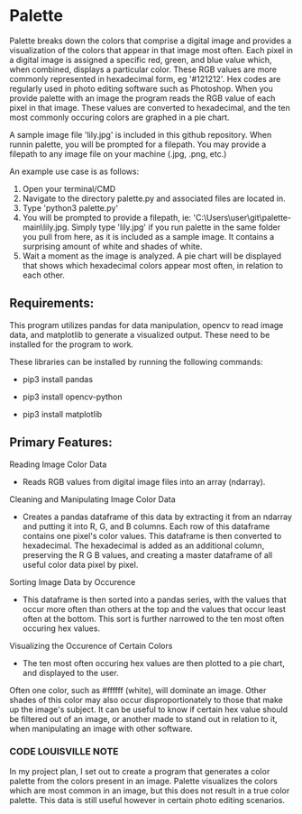 # Palette

Palette breaks down the colors that comprise a digital image and provides a visualization of the colors that appear in that image most often. Each pixel in a digital image is assigned a specific red, green, and blue value which, when combined, displays a particular color. These RGB values are more commonly represented in hexadecimal form, eg '#121212'. Hex codes are regularly used in photo editing software such as Photoshop. When you provide palette with an image the program reads the RGB value of each pixel in that image. These values are converted to hexadecimal, and the ten most commonly occuring colors are graphed in a pie chart.

A sample image file 'lily.jpg' is included in this github repository. When runnin palette, you will be prompted for a filepath. You may provide a filepath to any image file on your machine (.jpg, .png, etc.) 

An example use case is as follows:

1) Open your terminal/CMD
2) Navigate to the directory palette.py and associated files are located in.
3) Type 'python3 palette.py'
4) You will be prompted to provide a filepath, ie: 'C:\Users\user\git\palette-main\lily.jpg. Simply type 'lily.jpg' if you run palette in the same folder you pull from here, as it is included as a sample image. It contains a surprising amount of white and shades of white.
5) Wait a moment as the image is analyzed. A pie chart will be displayed that shows which hexadecimal colors appear most often, in relation to each other.
 
## Requirements:

This program utilizes pandas for data manipulation, opencv to read image data,
and matplotlib to generate a visualized output. These need to be installed for the program to work.

These libraries can be installed by running the following commands:

* pip3 install pandas

* pip3 install opencv-python

* pip3 install matplotlib

## Primary Features:

Reading Image Color Data
- Reads RGB values from digital image files into an array (ndarray).

Cleaning and Manipulating Image Color Data
- Creates a pandas dataframe of this data by extracting it from an ndarray and putting it into R, G, and B columns. Each row of this dataframe contains one pixel's color values. This dataframe is then converted to hexadecimal. The hexadecimal is added as an additional column, preserving the R G B values, and creating a master dataframe of all useful color data pixel by pixel. 

Sorting Image Data by Occurence
- This dataframe is then sorted into a pandas series, with the values that occur more often than others at the top and the values that occur least often at the bottom. This sort is further narrowed to the ten most often occuring hex values.

Visualizing the Occurence of Certain Colors
- The ten most often occuring hex values are then plotted to a pie chart, and displayed to the user. 

Often one color, such as #ffffff (white), will dominate an image. Other shades of this color may also occur disproportionately to those that make up the image's subject. It can be useful to know if certain hex value should be filtered out of an image, or another made to stand out in relation to it, when manipulating an image with other software.      

### CODE LOUISVILLE NOTE

In my project plan, I set out to create a program that generates a color palette from the colors present in an image. Palette visualizes the colors which are most common in an image, but this does not result in a true color palette. This data is still useful however in certain photo editing scenarios.

